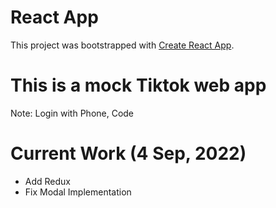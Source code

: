# React App

This project was bootstrapped with [Create React App](https://github.com/facebook/create-react-app).

# This is a mock Tiktok web app

Note: Login with Phone, Code

# Current Work (4 Sep, 2022)

- Add Redux
- Fix Modal Implementation
